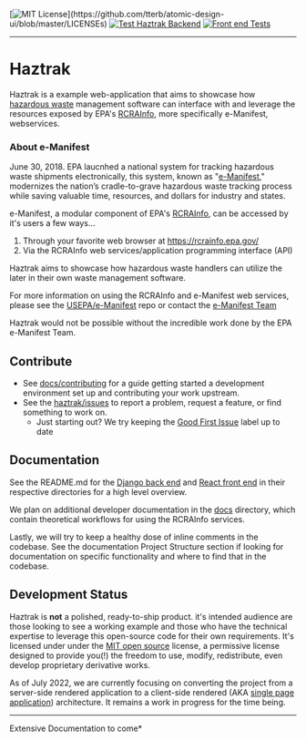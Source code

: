 [![MIT License](https://img.shields.io/apm/l/atomic-design-ui.svg?)](https://github.com/tterb/atomic-design-ui/blob/master/LICENSEs)
[![Test Haztrak Backend](https://github.com/USEPA/haztrak/actions/workflows/test_backend.yml/badge.svg)](https://github.com/USEPA/haztrak/actions/workflows/test_backend.yml)
[![Front end Tests](https://github.com/USEPA/haztrak/actions/workflows/test_frontend.yml/badge.svg)](https://github.com/USEPA/haztrak/actions/workflows/test_frontend.yml)
___

# Haztrak

Haztrak is a example web-application that aims to showcase
how [hazardous waste](https://www.epa.gov/hw) management software can interface with and leverage
the resources exposed by EPA's [RCRAInfo](https://rcrainfo.epa.gov/), more specifically e-Manifest,
webservices.

### About e-Manifest

June 30, 2018. EPA laucnhed a national system for tracking hazardous waste shipments electronically,
this system, known as "[e-Manifest](https://www.epa.gov/e-manifest)," modernizes the nation’s
cradle-to-grave hazardous waste tracking process while saving valuable time, resources, and dollars
for industry and states.

e-Manifest, a modular component of EPA's [RCRAInfo](https://rcrainfo.epa.gov/), can be accessed by
it's users a few ways...

1. Through your favorite web browser at https://rcrainfo.epa.gov/
2. Via the RCRAInfo web services/application programming interface (API)

Haztrak aims to showcase how hazardous waste handlers can utilize the later in their own waste
management software.

For more information on using the RCRAInfo and e-Manifest web services, please see the
[USEPA/e-Manifest](https://github.com/USEPA/e-manifest) repo or contact the
[e-Manifest Team](https://www.epa.gov/e-manifest/forms/contact-us-about-hazardous-waste-electronic-manifest-system)

Haztrak would not be possible without the incredible work done by the EPA e-Manifest Team.

## Contribute

- See [docs/contributing](https://github.com/USEPA/haztrak/blob/main/docs/CONTRIBUTING.md) for a
  guide getting started a development environment set up and contributing your work upstream.
- See the [haztrak/issues](https://github.com/USEPA/haztrak/issues) to report a problem, request a
  feature, or find something to work on.
    - Just starting out? We try keeping the
      [Good First Issue](https://github.com/USEPA/haztrak/labels/good%20first%20issue) label up to
      date

## Documentation

See the README.md for the [Django back end](./backend/README.md)
and [React front end](./frontend/README.md) in their respective directories for a high level
overview.

We plan on additional developer documentation in the [docs](./docs) directory, which contain
theoretical workflows for using the RCRAInfo services.

Lastly, we will try to keep a healthy dose of inline comments in the codebase. See the documentation
Project Structure section if looking for documentation on specific functionality and where to find
that in the codebase.

## Development Status

Haztrak is **not** a polished, ready-to-ship product. it's intended audience are those looking
to see a working example and those who have the technical expertise to leverage this
open-source code for their own requirements. It's licensed under under
the [MIT open source](./LICENSE)
license, a permissive license designed to provide you(!) the freedom to use, modify, redistribute,
even develop proprietary derivative works.

As of July 2022, we are currently focusing on converting the project from a server-side rendered
application to a client-side rendered (AKA
[single page application](https://www.google.com/search?q=single%20page%20applications))
architecture. It remains a work in progress for the time being.

---
Extensive Documentation to come*
